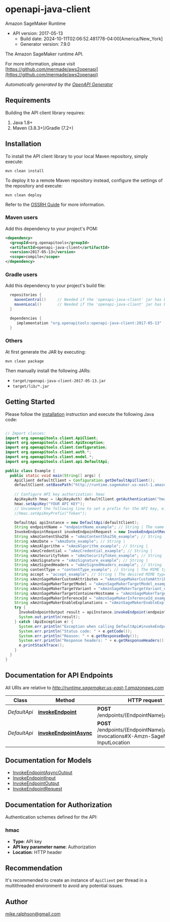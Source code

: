# openapi-java-client

Amazon SageMaker Runtime
- API version: 2017-05-13
  - Build date: 2024-10-11T02:06:52.481778-04:00[America/New_York]
  - Generator version: 7.9.0

 The Amazon SageMaker runtime API. 

  For more information, please visit [https://github.com/mermade/aws2openapi](https://github.com/mermade/aws2openapi)

*Automatically generated by the [OpenAPI Generator](https://openapi-generator.tech)*


## Requirements

Building the API client library requires:
1. Java 1.8+
2. Maven (3.8.3+)/Gradle (7.2+)

## Installation

To install the API client library to your local Maven repository, simply execute:

```shell
mvn clean install
```

To deploy it to a remote Maven repository instead, configure the settings of the repository and execute:

```shell
mvn clean deploy
```

Refer to the [OSSRH Guide](http://central.sonatype.org/pages/ossrh-guide.html) for more information.

### Maven users

Add this dependency to your project's POM:

```xml
<dependency>
  <groupId>org.openapitools</groupId>
  <artifactId>openapi-java-client</artifactId>
  <version>2017-05-13</version>
  <scope>compile</scope>
</dependency>
```

### Gradle users

Add this dependency to your project's build file:

```groovy
  repositories {
    mavenCentral()     // Needed if the 'openapi-java-client' jar has been published to maven central.
    mavenLocal()       // Needed if the 'openapi-java-client' jar has been published to the local maven repo.
  }

  dependencies {
     implementation "org.openapitools:openapi-java-client:2017-05-13"
  }
```

### Others

At first generate the JAR by executing:

```shell
mvn clean package
```

Then manually install the following JARs:

* `target/openapi-java-client-2017-05-13.jar`
* `target/lib/*.jar`

## Getting Started

Please follow the [installation](#installation) instruction and execute the following Java code:

```java

// Import classes:
import org.openapitools.client.ApiClient;
import org.openapitools.client.ApiException;
import org.openapitools.client.Configuration;
import org.openapitools.client.auth.*;
import org.openapitools.client.model.*;
import org.openapitools.client.api.DefaultApi;

public class Example {
  public static void main(String[] args) {
    ApiClient defaultClient = Configuration.getDefaultApiClient();
    defaultClient.setBasePath("http://runtime.sagemaker.us-east-1.amazonaws.com");
    
    // Configure API key authorization: hmac
    ApiKeyAuth hmac = (ApiKeyAuth) defaultClient.getAuthentication("hmac");
    hmac.setApiKey("YOUR API KEY");
    // Uncomment the following line to set a prefix for the API key, e.g. "Token" (defaults to null)
    //hmac.setApiKeyPrefix("Token");

    DefaultApi apiInstance = new DefaultApi(defaultClient);
    String endpointName = "endpointName_example"; // String | The name of the endpoint that you specified when you created the endpoint using the <a href=\"https://docs.aws.amazon.com/sagemaker/latest/dg/API_CreateEndpoint.html\">CreateEndpoint</a> API. 
    InvokeEndpointRequest invokeEndpointRequest = new InvokeEndpointRequest(); // InvokeEndpointRequest | 
    String xAmzContentSha256 = "xAmzContentSha256_example"; // String | 
    String xAmzDate = "xAmzDate_example"; // String | 
    String xAmzAlgorithm = "xAmzAlgorithm_example"; // String | 
    String xAmzCredential = "xAmzCredential_example"; // String | 
    String xAmzSecurityToken = "xAmzSecurityToken_example"; // String | 
    String xAmzSignature = "xAmzSignature_example"; // String | 
    String xAmzSignedHeaders = "xAmzSignedHeaders_example"; // String | 
    String contentType = "contentType_example"; // String | The MIME type of the input data in the request body.
    String accept = "accept_example"; // String | The desired MIME type of the inference in the response.
    String xAmznSageMakerCustomAttributes = "xAmznSageMakerCustomAttributes_example"; // String | <p>Provides additional information about a request for an inference submitted to a model hosted at an Amazon SageMaker endpoint. The information is an opaque value that is forwarded verbatim. You could use this value, for example, to provide an ID that you can use to track a request or to provide other metadata that a service endpoint was programmed to process. The value must consist of no more than 1024 visible US-ASCII characters as specified in <a href=\"https://tools.ietf.org/html/rfc7230#section-3.2.6\">Section 3.3.6. Field Value Components</a> of the Hypertext Transfer Protocol (HTTP/1.1). </p> <p>The code in your model is responsible for setting or updating any custom attributes in the response. If your code does not set this value in the response, an empty value is returned. For example, if a custom attribute represents the trace ID, your model can prepend the custom attribute with <code>Trace ID:</code> in your post-processing function.</p> <p>This feature is currently supported in the Amazon Web Services SDKs but not in the Amazon SageMaker Python SDK.</p>
    String xAmznSageMakerTargetModel = "xAmznSageMakerTargetModel_example"; // String | The model to request for inference when invoking a multi-model endpoint.
    String xAmznSageMakerTargetVariant = "xAmznSageMakerTargetVariant_example"; // String | <p>Specify the production variant to send the inference request to when invoking an endpoint that is running two or more variants. Note that this parameter overrides the default behavior for the endpoint, which is to distribute the invocation traffic based on the variant weights.</p> <p>For information about how to use variant targeting to perform a/b testing, see <a href=\"https://docs.aws.amazon.com/sagemaker/latest/dg/model-ab-testing.html\">Test models in production</a> </p>
    String xAmznSageMakerTargetContainerHostname = "xAmznSageMakerTargetContainerHostname_example"; // String | If the endpoint hosts multiple containers and is configured to use direct invocation, this parameter specifies the host name of the container to invoke.
    String xAmznSageMakerInferenceId = "xAmznSageMakerInferenceId_example"; // String | If you provide a value, it is added to the captured data when you enable data capture on the endpoint. For information about data capture, see <a href=\"https://docs.aws.amazon.com/sagemaker/latest/dg/model-monitor-data-capture.html\">Capture Data</a>.
    String xAmznSageMakerEnableExplanations = "xAmznSageMakerEnableExplanations_example"; // String | An optional JMESPath expression used to override the <code>EnableExplanations</code> parameter of the <code>ClarifyExplainerConfig</code> API. See the <a href=\"https://docs.aws.amazon.com/sagemaker/latest/dg/clarify-online-explainability-create-endpoint.html#clarify-online-explainability-create-endpoint-enable\">EnableExplanations</a> section in the developer guide for more information. 
    try {
      InvokeEndpointOutput result = apiInstance.invokeEndpoint(endpointName, invokeEndpointRequest, xAmzContentSha256, xAmzDate, xAmzAlgorithm, xAmzCredential, xAmzSecurityToken, xAmzSignature, xAmzSignedHeaders, contentType, accept, xAmznSageMakerCustomAttributes, xAmznSageMakerTargetModel, xAmznSageMakerTargetVariant, xAmznSageMakerTargetContainerHostname, xAmznSageMakerInferenceId, xAmznSageMakerEnableExplanations);
      System.out.println(result);
    } catch (ApiException e) {
      System.err.println("Exception when calling DefaultApi#invokeEndpoint");
      System.err.println("Status code: " + e.getCode());
      System.err.println("Reason: " + e.getResponseBody());
      System.err.println("Response headers: " + e.getResponseHeaders());
      e.printStackTrace();
    }
  }
}

```

## Documentation for API Endpoints

All URIs are relative to *http://runtime.sagemaker.us-east-1.amazonaws.com*

Class | Method | HTTP request | Description
------------ | ------------- | ------------- | -------------
*DefaultApi* | [**invokeEndpoint**](docs/DefaultApi.md#invokeEndpoint) | **POST** /endpoints/{EndpointName}/invocations | 
*DefaultApi* | [**invokeEndpointAsync**](docs/DefaultApi.md#invokeEndpointAsync) | **POST** /endpoints/{EndpointName}/async-invocations#X-Amzn-SageMaker-InputLocation | 


## Documentation for Models

 - [InvokeEndpointAsyncOutput](docs/InvokeEndpointAsyncOutput.md)
 - [InvokeEndpointInput](docs/InvokeEndpointInput.md)
 - [InvokeEndpointOutput](docs/InvokeEndpointOutput.md)
 - [InvokeEndpointRequest](docs/InvokeEndpointRequest.md)


<a id="documentation-for-authorization"></a>
## Documentation for Authorization


Authentication schemes defined for the API:
<a id="hmac"></a>
### hmac

- **Type**: API key
- **API key parameter name**: Authorization
- **Location**: HTTP header


## Recommendation

It's recommended to create an instance of `ApiClient` per thread in a multithreaded environment to avoid any potential issues.

## Author

mike.ralphson@gmail.com

